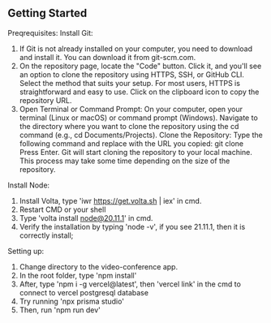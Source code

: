 

## Getting Started



Preqrequisites:
Install Git:
1. If Git is not already installed on your computer, you need to download and install it. You can download it from git-scm.com.
2. On the repository page, locate the "Code" button. Click it, and you'll see an option to clone the repository using HTTPS, SSH, or GitHub CLI. Select the method that suits your setup. For most users, HTTPS is straightforward and easy to use.
Click on the clipboard icon to copy the repository URL.
3. Open Terminal or Command Prompt: On your computer, open your terminal (Linux or macOS) or command prompt (Windows). Navigate to the directory where you want to clone the repository using the cd command (e.g., cd Documents/Projects). Clone the Repository: Type the following command and replace <URL> with the URL you copied:
git clone <URL>
Press Enter. Git will start cloning the repository to your local machine. This process may take some time depending on the size of the repository.

Install Node:
1. Install Volta, type 'iwr https://get.volta.sh | iex' in cmd.
2. Restart CMD or your shell
3. Type 'volta install node@20.11.1' in cmd.
4. Verify the installation by typing 'node -v', if you see 21.11.1, then it is correctly install;


Setting up:

1. Change directory to the video-conference app.
2. In the root folder, type 'npm install'
3. After, type 'npm i -g vercel@latest', then 'vercel link' in the cmd to connect to vercel postgresql database
4. Try running 'npx prisma studio'
5. Then, run 'npm run dev'

